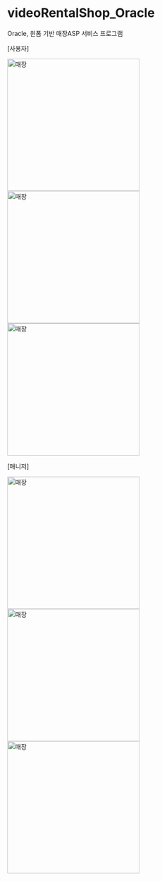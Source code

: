 # videoRentalShop_Oracle
Oracle, 윈폼 기반 매장ASP 서비스 프로그램

[사용자]

<img width="300" alt="매장" src="https://github.com/da-hye0/ASPService_Oracle/assets/60743139/0dd38eeb-3951-4fa5-a036-49007c7e9419">
<img width="300" alt="매장" src="https://github.com/da-hye0/ASPService_Oracle/assets/60743139/768c5d0a-a0ff-495d-9e50-c0a4a9379c91">
<img width="300" alt="매장" src="https://github.com/da-hye0/ASPService_Oracle/assets/60743139/c7830df7-1396-44af-a76f-75a1c9c81023">


[매니저]

<img width="300" alt="매장" src="https://github.com/da-hye0/ASPService_Oracle/assets/60743139/801bc7cc-ea79-47dc-a6dc-29593fa52fff">
<img width="300" alt="매장" src="https://github.com/da-hye0/ASPService_Oracle/assets/60743139/77530902-f686-4b02-a6e6-5ce6ea92b678">
<img width="300" alt="매장" src="https://github.com/da-hye0/ASPService_Oracle/assets/60743139/00aae503-22a0-480e-918d-98adf42223db">

